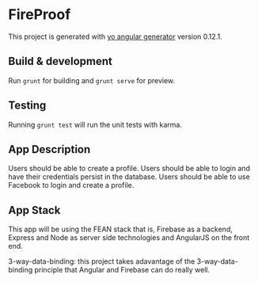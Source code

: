# FireProof

This project is generated with [yo angular generator](https://github.com/yeoman/generator-angular)
version 0.12.1.

## Build & development

Run `grunt` for building and `grunt serve` for preview.

## Testing

Running `grunt test` will run the unit tests with karma.

## App Description

Users should be able to create a profile.
Users should be able to login and have their credentials persist in the database.
Users should be able to use Facebook to login and create a profile.

## App Stack

This app will be using the FEAN stack that is, Firebase as a backend, Express and Node as server side technologies and AngularJS on the front end. 

3-way-data-binding: this project takes adavantage of the 3-way-data-binding principle that Angular and Firebase can do really well.